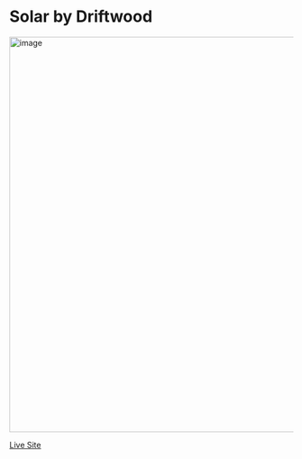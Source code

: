 # Solar by Driftwood

<img width="700" alt="image" src="https://github.com/TomDriftwood/driftwood-solar/assets/85313672/45f10574-21d7-4def-bde5-87200d8b120e">

[Live Site](https://tomdriftwood.github.io/driftwood-solar)
